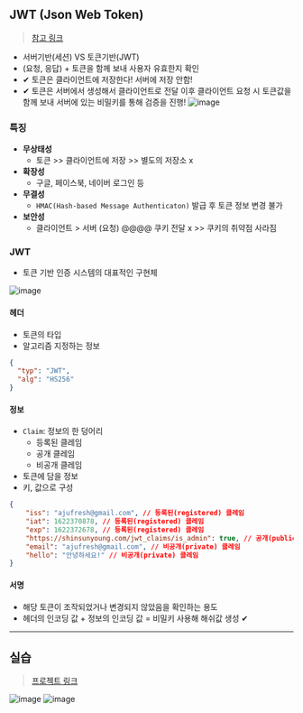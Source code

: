 ## JWT (Json Web Token)
> [참고 링크](https://shinsunyoung.tistory.com/110)

- 서버기반(세션) VS 토큰기반(JWT)
- (요청, 응답) + 토큰을 함께 보내 사용자 유효한지 확인
- ✔ 토큰은 클라이언트에 저장한다! 서버에 저장 안함!
- ✔ 토큰은 서버에서 생성해서 클라이언트로 전달 이후 클라이언트 요청 시 토큰값을 함께 보내 서버에 있는 비밀키를 통해 검증을 진행!
![image](https://user-images.githubusercontent.com/61215550/155456217-e594aa6c-d68c-4bed-ac18-7a6e25f6a275.png)

### 특징
- __무상태성__
  - 토큰 >> 클라이언트에 저장 >> 별도의 저장소 x
- __확장성__
  - 구글, 페이스북, 네이버 로그인 등
- __무결성__
  - `HMAC(Hash-based Message Authenticaton)` 발급 후 토큰 정보 변경 불가
- __보안성__
  - 클라이언트 > 서버 (요청) @@@@ 쿠키 전달 x >> 쿠키의 취약점 사라짐 


### JWT
- 토큰 기반 인증 시스템의 대표적인 구현체

![image](https://user-images.githubusercontent.com/61215550/155456506-02757df6-2e66-4ce1-98b3-510a902be261.png)
#### 헤더
- 토큰의 타입
- 알고리즘 지정하는 정보

```json
{
  "typ": "JWT",
  "alg": "HS256"
}
```
#### 정보
- `Claim`: 정보의 한 덩어리
  - 등록된 클레임
  - 공개 클레임
  - 비공개 클레임
- 토큰에 담을 정보
- 키, 값으로 구성

```json
{
    "iss": "ajufresh@gmail.com", // 등록된(registered) 클레임
    "iat": 1622370878, // 등록된(registered) 클레임
    "exp": 1622372678, // 등록된(registered) 클레임
    "https://shinsunyoung.com/jwt_claims/is_admin": true, // 공개(public) 클레임
    "email": "ajufresh@gmail.com", // 비공개(private) 클레임
    "hello": "안녕하세요!" // 비공개(private) 클레임
}
```

#### 서명
- 해당 토큰이 조작되었거나 변경되지 않았음을 확인하는 용도
- 헤더의 인코딩 값 + 정보의 인코딩 값 = 비밀키 사용해 해쉬값 생성 ✔

---
## 실습
> [프로젝트 링크](https://github.com/Java-Techie-jt/spring-security-jwt-example)

![image](https://user-images.githubusercontent.com/61215550/155466802-b31f2b36-4d48-49a1-950e-42cf5bde60a9.png)
![image](https://user-images.githubusercontent.com/61215550/155467338-cf61fd26-7e04-4e89-92a8-9f699bce9f3a.png)

